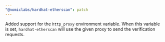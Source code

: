 ```yaml
---
"@nomiclabs/hardhat-etherscan": patch
---
```


Added support for the `http_proxy` environment variable. When this variable is set, `hardhat-etherscan` will use the given proxy to send the verification requests.

